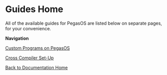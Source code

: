 # Guides Home

All of the available guides for PegasOS are listed below on separate pages, for your convenience.

**Navigation**

[Custom Programs on PegasOS](G_CUSTOMPROGRAM.md)

[Cross Compiler Set-Up](G_CROSSCOMPILER.md)

[Back to Documentation Home](../README.md)